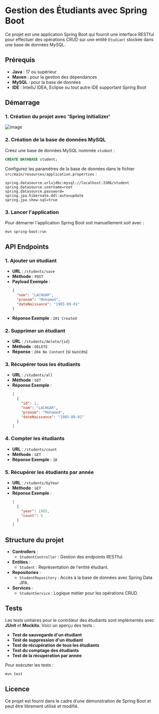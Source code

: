 # Gestion des Étudiants avec Spring Boot

Ce projet est une application Spring Boot qui fournit une interface RESTful pour effectuer des opérations CRUD sur une entité `Étudiant` stockée dans une base de données MySQL.

## **Prérequis**

- **Java** : 17 ou supérieur
- **Maven** : pour la gestion des dépendances
- **MySQL** : pour la base de données
- **IDE** : IntelliJ IDEA, Eclipse ou tout autre IDE supportant Spring Boot

## **Démarrage**
### 1. Création du projet avec 'Spring Initializer' 
![image](https://github.com/user-attachments/assets/28c9a240-49c5-4ba1-907a-0caf797fe4c5)

### 2. Création de la base de données MySQL
Créez une base de données MySQL nommée `student` :
```sql
CREATE DATABASE student;
```

Configurez les paramètres de la base de données dans le fichier `src/main/resources/application.properties` :
```properties
spring.datasource.url=jdbc:mysql://localhost:3306/student
spring.datasource.username=root
spring.datasource.password=
spring.jpa.hibernate.ddl-auto=update
spring.jpa.show-sql=true
```

### 3. Lancer l'application
Pour démarrer l'application Spring Boot soit manuellement soit avec :
```bash
mvn spring-boot:run
```

## **API Endpoints**

### 1. Ajouter un étudiant
- **URL** : `/students/save`
- **Méthode** : `POST`
- **Payload Exemple** :
  ```json
  {
    "nom": "LACHGAR",
    "prenom": "Mohamed",
    "dateNaissance": "1985-09-01"
  }
  ```
- **Réponse Exemple** : `201 Created`

### 2. Supprimer un étudiant
- **URL** : `/students/delete/{id}`
- **Méthode** : `DELETE`
- **Réponse** : `204 No Content` (si succès)

### 3. Récupérer tous les étudiants
- **URL** : `/students/all`
- **Méthode** : `GET`
- **Réponse Exemple** :
  ```json
  [
    {
      "id": 1,
      "nom": "LACHGAR",
      "prenom": "Mohamed",
      "dateNaissance": "1985-09-01"
    }
  ]
  ```

### 4. Compter les étudiants
- **URL** : `/students/count`
- **Méthode** : `GET`
- **Réponse Exemple** : `10`

### 5. Récupérer les étudiants par année
- **URL** : `/students/byYear`
- **Méthode** : `GET`
- **Réponse Exemple** :
  ```json
  [
    {
      "year": 1985,
      "count": 5
    }
  ]
  ```

## **Structure du projet**

- **Controllers** :
  - `StudentController` : Gestion des endpoints RESTful.
- **Entities** :
  - `Student` : Représentation de l'entité étudiant.
- **Repositories** :
  - `StudentRepository` : Accès à la base de données avec Spring Data JPA.
- **Services** :
  - `StudentService` : Logique métier pour les opérations CRUD.

## **Tests**

Les tests unitaires pour le contrôleur des étudiants sont implémentés avec **JUnit** et **Mockito**. Voici un aperçu des tests :
- **Test de sauvegarde d'un étudiant**
- **Test de suppression d'un étudiant**
- **Test de récupération de tous les étudiants**
- **Test du comptage des étudiants**
- **Test de la récupération par année**

Pour exécuter les tests :
```bash
mvn test
```

## **Licence**

Ce projet est fourni dans le cadre d'une démonstration de Spring Boot et peut être librement utilisé et modifié.

